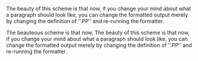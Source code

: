 The beauty of this scheme is that now, if you change your mind  about what a paragraph should look like, you can change the formatted output merely by changing the definition of ‘‘.PP’’ and re-running the formatter.




The beauteous scheme is that now,
The beauty of this scheme is that now,
if you change your mind
about what a paragraph should look like,
you can change the formatted output
merely by changing
the definition of ‘‘.PP’’
and re-running the formatter.
